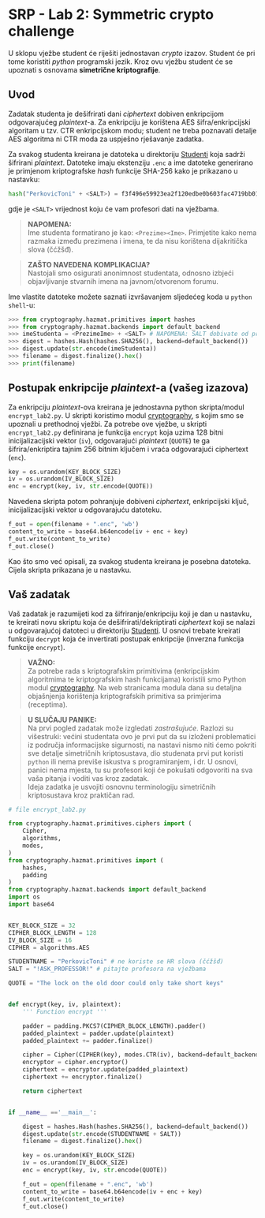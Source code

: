 # SRP - Lab 2: Symmetric crypto challenge

U sklopu vježbe student će riješiti jednostavan _crypto_ izazov. Student će pri tome koristiti _python_ programski jezik. Kroz ovu vježbu student će se upoznati s osnovama **simetrične kriptografije**.

## Uvod

Zadatak studenta je dešifrirati dani _ciphertext_ dobiven enkripcijom odgovarajućeg _plaintext_-a. Za enkripciju je korištena AES šifra/enkripcijski algoritam u tzv. CTR enkripcijskom modu; student ne treba poznavati detalje AES algoritma ni CTR moda za uspješno rješavanje zadatka.

Za svakog studenta kreirana je datoteka u direktoriju [Studenti](Studenti) koja sadrži šifrirani _plaintext_. Datoteke imaju ekstenziju `.enc` a ime datoteke generirano je primjenom kriptografske _hash_ funkcije SHA-256 kako je prikazano u nastavku:

```python
hash("PerkovicToni" + <SALT>) = f3f496e59923ea2f120edbe0b603fac4719bb01e250e9534e401af6f1edb0a5e
```

gdje je `<SALT>` vrijednost koju će vam profesori dati na vježbama.

> **NAPOMENA:**  
> Ime studenta formatirano je kao: `<Prezime><Ime>`. Primjetite kako nema razmaka između prezimena i imena, te da nisu korištena dijakritička slova (čćžšđ).

> **ZAŠTO NAVEDENA KOMPLIKACIJA?**  
> Nastojali smo osigurati anonimnost studentata, odnosno izbjeći objavljivanje stvarnih imena na javnom/otvorenom forumu.

Ime vlastite datoteke možete saznati izvršavanjem sljedećeg koda u `python shell`-u:

```python
>>> from cryptography.hazmat.primitives import hashes
>>> from cryptography.hazmat.backends import default_backend
>>> imeStudenta = <PrezimeIme> + <SALT> # NAPOMENA: SALT dobivate od profesora
>>> digest = hashes.Hash(hashes.SHA256(), backend=default_backend())
>>> digest.update(str.encode(imeStudenta))
>>> filename = digest.finalize().hex()
>>> print(filename)
```

## Postupak enkripcije _plaintext_-a (vašeg izazova)

Za enkripciju _plaintext_-ova kreirana je jednostavna python skripta/modul `encrypt_lab2.py`. U skripti koristimo modul [cryptography](https://cryptography.io), s kojim smo se upoznali u prethodnoj vježbi. Za potrebe ove vježbe, u skripti `encrypt_lab2.py` definirana je funkcija `encrypt` koja uzima 128 bitni inicijalizacijski vektor (`iv`), odgovarajući _plaintext_ (`QUOTE`) te ga šifrira/enkriptira tajnim 256 bitnim ključem i vraća odgovarajući ciphertext (`enc`).

```python
key = os.urandom(KEY_BLOCK_SIZE)
iv = os.urandom(IV_BLOCK_SIZE)
enc = encrypt(key, iv, str.encode(QUOTE))
```

Navedena skripta potom pohranjuje dobiveni _ciphertext_, enkripcijski ključ, inicijalizacijski vektor u odgovarajuću datoteku.

```python
f_out = open(filename + ".enc", 'wb')
content_to_write = base64.b64encode(iv + enc + key)
f_out.write(content_to_write)
f_out.close()
```

Kao što smo već opisali, za svakog studenta kreirana je posebna datoteka. Cijela skripta prikazana je u nastavku.

## Vaš zadatak

Vaš zadatak je razumijeti kod za šifriranje/enkripciju koji je dan u nastavku, te kreirati novu skriptu koja će dešifrirati/dekriptirati _ciphertext_ koji se nalazi u odgovarajućoj datoteci u direktoriju [Studenti](Studenti). U osnovi trebate kreirati funkciju `decrypt` koja će invertirati postupak enkripcije (inverzna funkcija funkcije `encrypt`).

> **VAŽNO:**  
> Za potrebe rada s kriptografskim primitivima (enkripcijskim algoritmima te kriptografskim hash funkcijama) koristili smo Python modul [cryptography](https://cryptography.io). Na web stranicama modula dana su detaljna objašnjenja korištenja kriptografskih primitiva sa primjerima (receptima).

> **U SLUČAJU PANIKE:**  
> Na prvi pogled zadatak može izgledati _zastrašujuće_. Razlozi su višestruki: većini studentata ovo je prvi put da su izloženi problematici iz područja informacijske sigurnosti, na nastavi nismo niti ćemo pokriti sve detalje simetričnih kriptosustava, dio studenata prvi put koristi `python` ili nema previše iskustva s programiranjem, i dr. U osnovi, panici nema mjesta, tu su profesori koji će pokušati odgovoriti na sva vaša pitanja i voditi vas kroz zadatak.  
> Ideja zadatka je usvojiti osnovnu terminologiju simetričnih kriptosustava kroz praktičan rad.

```python
# file encrypt_lab2.py

from cryptography.hazmat.primitives.ciphers import (
    Cipher,
    algorithms,
    modes,
)
from cryptography.hazmat.primitives import (
    hashes,
    padding
)
from cryptography.hazmat.backends import default_backend
import os
import base64


KEY_BLOCK_SIZE = 32
CIPHER_BLOCK_LENGTH = 128
IV_BLOCK_SIZE = 16
CIPHER = algorithms.AES

STUDENTNAME = "PerkovicToni" # ne koriste se HR slova (čćžšđ)
SALT = "!ASK_PROFESSOR!" # pitajte profesora na vježbama

QUOTE = "The lock on the old door could only take short keys"


def encrypt(key, iv, plaintext):
    ''' Function encrypt '''

    padder = padding.PKCS7(CIPHER_BLOCK_LENGTH).padder()
    padded_plaintext = padder.update(plaintext)
    padded_plaintext += padder.finalize()

    cipher = Cipher(CIPHER(key), modes.CTR(iv), backend=default_backend())
    encryptor = cipher.encryptor()
    ciphertext = encryptor.update(padded_plaintext)
    ciphertext += encryptor.finalize()

    return ciphertext


if __name__ =='__main__':

    digest = hashes.Hash(hashes.SHA256(), backend=default_backend())
    digest.update(str.encode(STUDENTNAME + SALT))
    filename = digest.finalize().hex()

    key = os.urandom(KEY_BLOCK_SIZE)
    iv = os.urandom(IV_BLOCK_SIZE)
    enc = encrypt(key, iv, str.encode(QUOTE))

    f_out = open(filename + ".enc", 'wb')
    content_to_write = base64.b64encode(iv + enc + key)
    f_out.write(content_to_write)
    f_out.close()
```
